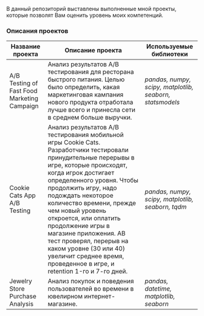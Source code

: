 В данный репозиторий выставлены выполненные мной проекты, которые позволят Вам оценить уровень моих компетенций.
### Описания проектов
| Название проекта | Описание проекта | Используемые библиотеки |
| ---------------- | ---------------- |-------------------------|
| A/B Testing of Fast Food Marketing Campaign  | Анализ результатов A/B тестирования для ресторана быстрого питания. Целью было определить, какая маркетинговая кампания нового продукта отработала лучше всего и принесла сети в среднем больше выручки. | *pandas, numpy, scipy, matplotlib, seaborn, statsmodels* |
| Cookie Сats App A/B Testing  | Анализ результатов A/B тестирования мобильной игры Cookie Cats. Разработчики тестировали принудительные перерывы в игре, которые происходят, когда игрок достигает определенного уровня. Чтобы продолжить игру, надо подождать некоторое количество времени, прежде чем новый уровень откроется, или оплатить продолжение игры в магазине приложения. AB тест проверял, перерыв на каком уровне (30 или 40) увеличит среднее время, проведенное в игре, и retention 1-го и 7-го дней. | *pandas, numpy, scipy, matplotlib, seaborn, tqdm* |
| Jewelry Store Purchase Analysis | Анализ покупок и поведения пользователей во времени в ювелирном интернет-магазине. | *pandas, datetime, matplotlib, seaborn* |
